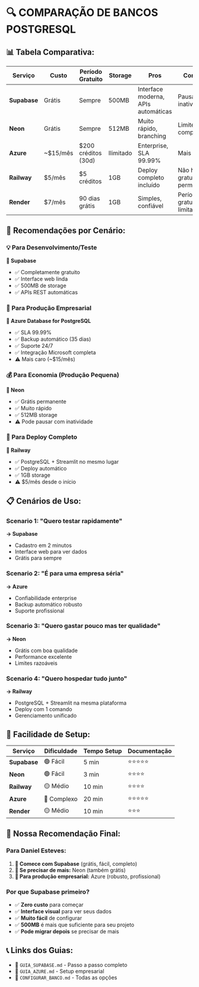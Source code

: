 # 🔍 COMPARAÇÃO DE BANCOS POSTGRESQL

## 📊 Tabela Comparativa:

| Serviço | Custo | Período Gratuito | Storage | Pros | Contras |
|---------|-------|------------------|---------|------|---------|
| **Supabase** | Grátis | Sempre | 500MB | Interface moderna, APIs automáticas | Pausa após inatividade |
| **Neon** | Grátis | Sempre | 512MB | Muito rápido, branching | Limites de compute |
| **Azure** | ~$15/mês | $200 créditos (30d) | Ilimitado | Enterprise, SLA 99.99% | Mais caro |
| **Railway** | $5/mês | $5 créditos | 1GB | Deploy completo incluído | Não há tier gratuito permanente |
| **Render** | $7/mês | 90 dias grátis | 1GB | Simples, confiável | Período gratuito limitado |

## 🎯 Recomendações por Cenário:

### 💡 Para Desenvolvimento/Teste
**🥇 Supabase**
- ✅ Completamente gratuito
- ✅ Interface web linda
- ✅ 500MB de storage
- ✅ APIs REST automáticas

### 🏢 Para Produção Empresarial
**🥇 Azure Database for PostgreSQL**
- ✅ SLA 99.99%
- ✅ Backup automático (35 dias)
- ✅ Suporte 24/7
- ✅ Integração Microsoft completa
- ⚠️ Mais caro (~$15/mês)

### 💰 Para Economia (Produção Pequena)
**🥇 Neon**
- ✅ Grátis permanente
- ✅ Muito rápido
- ✅ 512MB storage
- ⚠️ Pode pausar com inatividade

### 🚀 Para Deploy Completo
**🥇 Railway**
- ✅ PostgreSQL + Streamlit no mesmo lugar
- ✅ Deploy automático
- ✅ 1GB storage
- ⚠️ $5/mês desde o início

## 📋 Cenários de Uso:

### Scenario 1: "Quero testar rapidamente"
**→ Supabase**
- Cadastro em 2 minutos
- Interface web para ver dados
- Grátis para sempre

### Scenario 2: "É para uma empresa séria"
**→ Azure**
- Confiabilidade enterprise
- Backup automático robusto
- Suporte profissional

### Scenario 3: "Quero gastar pouco mas ter qualidade"
**→ Neon**
- Grátis com boa qualidade
- Performance excelente
- Limites razoáveis

### Scenario 4: "Quero hospedar tudo junto"
**→ Railway**
- PostgreSQL + Streamlit na mesma plataforma
- Deploy com 1 comando
- Gerenciamento unificado

## 🔧 Facilidade de Setup:

| Serviço | Dificuldade | Tempo Setup | Documentação |
|---------|-------------|-------------|--------------|
| **Supabase** | 🟢 Fácil | 5 min | ⭐⭐⭐⭐⭐ |
| **Neon** | 🟢 Fácil | 3 min | ⭐⭐⭐⭐ |
| **Railway** | 🟡 Médio | 10 min | ⭐⭐⭐⭐ |
| **Azure** | 🔴 Complexo | 20 min | ⭐⭐⭐⭐⭐ |
| **Render** | 🟡 Médio | 10 min | ⭐⭐⭐ |

## 🎯 Nossa Recomendação Final:

### Para Daniel Esteves:
1. **🥇 Comece com Supabase** (grátis, fácil, completo)
2. **🥈 Se precisar de mais:** Neon (também grátis)
3. **🥉 Para produção empresarial:** Azure (robusto, profissional)

### Por que Supabase primeiro?
- ✅ **Zero custo** para começar
- ✅ **Interface visual** para ver seus dados
- ✅ **Muito fácil** de configurar
- ✅ **500MB** é mais que suficiente para seu projeto
- ✅ **Pode migrar depois** se precisar de mais

## 📞 Links dos Guias:
- 📖 `GUIA_SUPABASE.md` - Passo a passo completo
- 📖 `GUIA_AZURE.md` - Setup empresarial 
- 📖 `CONFIGURAR_BANCO.md` - Todas as opções
